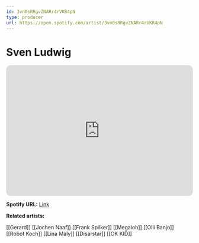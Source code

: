 ```yaml
---
id: 3vn0sRRgvZNARr4rVKR4pN
type: producer
url: https://open.spotify.com/artist/3vn0sRRgvZNARr4rVKR4pN
---
```

# Sven Ludwig

<iframe style="border-radius:12px" src="https://open.spotify.com/embed/artist/3vn0sRRgvZNARr4rVKR4pN" width="100%" height="352" frameBorder="0" allowfullscreen="" allow="autoplay; clipboard-write; encrypted-media; fullscreen; picture-in-picture" loading="lazy"></iframe>

**Spotify URL:** [Link](https://open.spotify.com/artist/3vn0sRRgvZNARr4rVKR4pN)

**Related artists:**

[[Gerard]]
[[Jochen Naaf]]
[[Frank Spilker]]
[[Megaloh]]
[[Olli Banjo]]
[[Robot Koch]]
[[Lina Maly]]
[[Disarstar]]
[[OK KID]]
